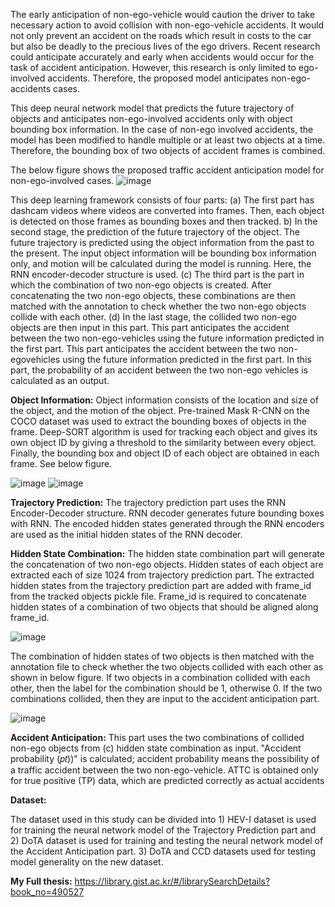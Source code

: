 The early anticipation of non-ego-vehicle would caution the driver to take necessary action to avoid collision with non-ego-vehicle accidents. It would not only prevent an accident on the roads which result in costs to the car but also be deadly to the precious lives of the ego drivers. Recent research could anticipate accurately and early when accidents would occur for the task of accident anticipation. However, this research is only limited to ego-involved accidents. Therefore, the proposed model anticipates non-ego-accidents cases.

This deep neural network model that predicts the future trajectory of objects and anticipates non-ego-involved accidents only with object bounding box information. In the case of non-ego involved accidents, the model has been modified to handle multiple or at least two objects at a time. Therefore, the bounding box of two objects of accident frames is combined. 

The below figure shows the proposed traffic accident anticipation model for non-ego-involved cases. 
![image](https://github.com/heebahsaleem/scene_agnostic_non-ego/assets/16665306/e41d6e55-6b14-46a6-9b69-a00526592085)

This deep learning framework consists of four parts: (a) The first part has dashcam videos where videos are converted into frames. Then, each object is detected on those frames as bounding boxes and then tracked. b)
In the second stage, the prediction of the future trajectory of the object. The future trajectory is predicted using the object information from the past to the present. The input object information will be bounding box information only, and motion will be calculated during the model is running. Here, the RNN encoder-decoder structure is used. (c) The third part is the part in which the combination of two non-ego objects is created. After concatenating the two non-ego objects, these combinations are then matched with the annotation to check whether the two non-ego objects collide with each other. (d) In the last stage, the collided two non-ego objects are then input in this part. This part anticipates the accident between the two non-ego-vehicles using the future information predicted in the first part. This part anticipates the accident between the two non-egovehicles using the future information predicted in the first part. In this part, the probability of an accident between the two non-ego vehicles is calculated as an output. 

**Object Information:**
Object information consists of the location and size of the object, and the motion of the object. Pre-trained Mask R-CNN on the COCO dataset was used to extract the bounding boxes of objects in the frame. Deep-SORT algorithm is used for tracking each object and gives its own object ID by giving a threshold to the similarity between every object. Finally, the bounding box and object ID of each object are obtained in each frame. See below figure.

![image](https://github.com/heebahsaleem/scene_agnostic_non-ego/assets/16665306/35fcb084-aaeb-4e30-b89d-20953469eaa9)   ![image](https://github.com/heebahsaleem/scene_agnostic_non-ego/assets/16665306/e6411ba7-ddc3-41b3-95e8-0ce18848f5f5)

**Trajectory Prediction:**
The trajectory prediction part uses the RNN Encoder-Decoder structure. RNN decoder generates future bounding boxes with RNN. The encoded hidden states generated through the RNN encoders are used as the initial hidden states of the RNN decoder. 

**Hidden State Combination:**
The hidden state combination part will generate the concatenation of two non-ego objects. Hidden states of each object are extracted each of size 1024 from trajectory prediction part. The extracted hidden states from the trajectory prediction part are added with frame_id from the tracked objects pickle file. Frame_id is required to concatenate hidden states of a combination of two objects that should be aligned along frame_id. 

![image](https://github.com/heebahsaleem/scene_agnostic_non-ego/assets/16665306/b8ee5b9b-656b-4174-910a-68b56fcf2474)


The combination of hidden states of two objects is then matched with the annotation file to check whether the two objects collided with each other as shown in below figure. If two objects in a combination
collided with each other, then the label for the combination should be 1, otherwise 0. If the two combinations collided, then they are input to the accident anticipation part.

![image](https://github.com/heebahsaleem/scene_agnostic_non-ego/assets/16665306/b4d86125-3362-4cbe-80f0-056dfc3c0e93)

**Accident Anticipation:**
This part uses the two combinations of collided non-ego objects from (c) hidden state combination as input. "Accident probability (𝑝𝑡))" is calculated; accident probability means the possibility of a traffic accident between the two non-ego-vehicle. ATTC is obtained only for true positive (TP) data, which are predicted correctly as actual accidents

**Dataset:**

The dataset used in this study can be divided into 1) HEV-I dataset is used for training the neural network model of the Trajectory Prediction part and 2) DoTA dataset is used for training and testing the
neural network model of the Accident Anticipation part. 3) DoTA and CCD datasets used for testing model generality on the new dataset.

**My Full thesis:** https://library.gist.ac.kr/#/librarySearchDetails?book_no=490527
